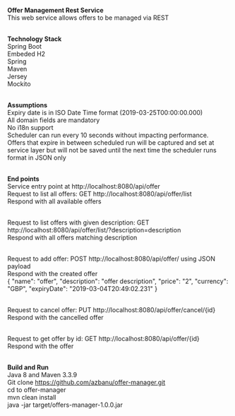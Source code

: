 <strong>Offer Management Rest Service</strong></br>
This web service allows offers to be managed via REST </br></br>

<strong>Technology Stack</strong></br>
Spring Boot</br>
Embeded H2 </br>
Spring</br>
Maven</br>
Jersey</br>
Mockito</br></br>

<strong>Assumptions</strong></br>
Expiry date is in ISO Date Time format (2019-03-25T00:00:00.000) </br>
All domain fields are mandatory </br>
No i18n support </br>
Scheduler can run every 10 seconds without impacting performance.   </br> 
Offers that expire in between scheduled run will be captured and set at service layer but will not be saved until the next time the scheduler runs</br>
format in JSON only </br></br>

<strong>End points</strong></br>
Service entry point  at http://localhost:8080/api/offer </br>
Request to list all offers: GET  http://localhost:8080/api/offer/list </br>
Respond with all available offers </br></br>
 
Request to list offers with given description: GET http://localhost:8080/api/offer/list/?description=description </br>
Respond with all offers matching description</br></br>
 
Request to add offer: POST http://localhost:8080/api/offer/ using JSON payload </br>
Respond with the created offer </br>
{
   "name": "offer",
   "description": "offer description",
   "price": "2",
   "currency": "GBP",
   "expiryDate": "2019-03-04T20:49:02.231"
 }
</br></br>
  
Request to cancel offer: PUT http://localhost:8080/api/offer/cancel/{id} </br>
Respond with the cancelled offer </br></br>
  
Request to get offer by id: GET http://localhost:8080/api/offer/{id} </br>
Respond with the offer</br></br>

<strong>Build and Run</strong></br>
Java 8 and Maven 3.3.9</br>
Git clone https://github.com/azbanu/offer-manager.git </br>
cd to offer-manager </br>
mvn clean install </br>
java -jar target/offers-manager-1.0.0.jar </br>

